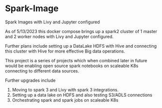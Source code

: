 # Spark-Image
Spark Images with Livy and Jupyter configured

As of 5/13/2023 this docker compose brings up a spark2 cluster of 1 master and 2 worker nodes with Livy and Jupyter configured. 

Further plans include setting up a DataLake HDFS with Hive and connecting this cluster with Hive for more effective Big data operations.

This project is a series of projects which when combined later in future would be enabling open source spark notebooks on scaleable K8s connecting to different data sources.

Further upgrades include

1) Moving to spark 3 and Livy with spark 3 integrations.
2) Setting up a data lake on HDFS and also testing S3/ADLS connections
3) Orchestrating spark and spark jobs on scaleable K8s

